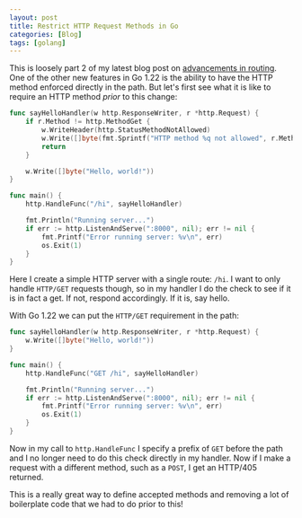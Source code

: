 ```yaml
---
layout: post
title: Restrict HTTP Request Methods in Go 
categories: [Blog]
tags: [golang]
---
```


This is loosely part 2 of my latest blog post on [advancements in routing](https://trstringer.com/go-http-route-values/). One of the other new features in Go 1.22 is the ability to have the HTTP method enforced directly in the path. But let's first see what it is like to require an HTTP method _prior_ to this change:

```go
func sayHelloHandler(w http.ResponseWriter, r *http.Request) {
	if r.Method != http.MethodGet {
		w.WriteHeader(http.StatusMethodNotAllowed)
		w.Write([]byte(fmt.Sprintf("HTTP method %q not allowed", r.Method)))
		return
	}

	w.Write([]byte("Hello, world!"))
}

func main() {
	http.HandleFunc("/hi", sayHelloHandler)

	fmt.Println("Running server...")
	if err := http.ListenAndServe(":8000", nil); err != nil {
		fmt.Printf("Error running server: %v\n", err)
		os.Exit(1)
	}
}
```

Here I create a simple HTTP server with a single route: `/hi`. I want to only handle `HTTP/GET` requests though, so in my handler I do the check to see if it is in fact a get. If not, respond accordingly. If it is, say hello.

With Go 1.22 we can put the `HTTP/GET` requirement in the path:

```go
func sayHelloHandler(w http.ResponseWriter, r *http.Request) {
	w.Write([]byte("Hello, world!"))
}

func main() {
	http.HandleFunc("GET /hi", sayHelloHandler)

	fmt.Println("Running server...")
	if err := http.ListenAndServe(":8000", nil); err != nil {
		fmt.Printf("Error running server: %v\n", err)
		os.Exit(1)
	}
}
```

Now in my call to `http.HandleFunc` I specify a prefix of `GET` before the path and I no longer need to do this check directly in my handler. Now if I make a request with a different method, such as a `POST`, I get an HTTP/405 returned.

This is a really great way to define accepted methods and removing a lot of boilerplate code that we had to do prior to this!
